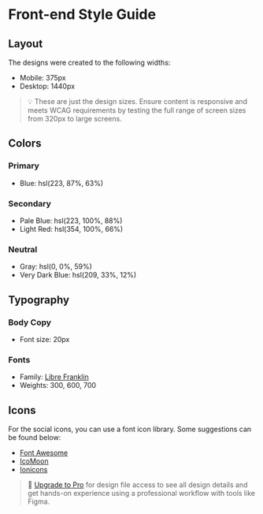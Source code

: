 # Front-end Style Guide

## Layout

The designs were created to the following widths:

-   Mobile: 375px
-   Desktop: 1440px

> 💡 These are just the design sizes. Ensure content is responsive and meets WCAG requirements by testing the full range of screen sizes from 320px to large screens.

## Colors

### Primary

-   Blue: hsl(223, 87%, 63%)

### Secondary

-   Pale Blue: hsl(223, 100%, 88%)
-   Light Red: hsl(354, 100%, 66%)

### Neutral

-   Gray: hsl(0, 0%, 59%)
-   Very Dark Blue: hsl(209, 33%, 12%)

## Typography

### Body Copy

-   Font size: 20px

### Fonts

-   Family: [Libre Franklin](https://fonts.google.com/specimen/Libre+Franklin)
-   Weights: 300, 600, 700

## Icons

For the social icons, you can use a font icon library. Some suggestions can be found below:

-   [Font Awesome](https://fontawesome.com)
-   [IcoMoon](https://icomoon.io)
-   [Ionicons](https://ionicons.com)

> 💎 [Upgrade to Pro](https://www.frontendmentor.io/pro?ref=style-guide) for design file access to see all design details and get hands-on experience using a professional workflow with tools like Figma.
